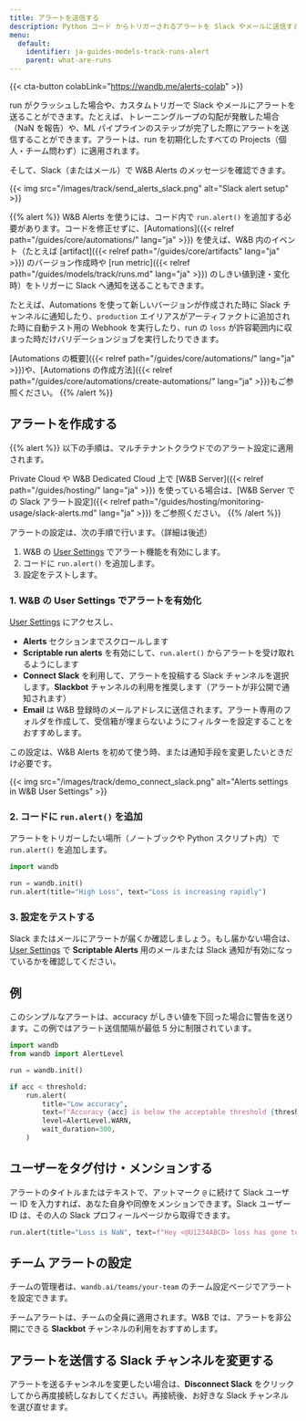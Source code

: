 ```yaml
---
title: アラートを送信する
description: Python コード からトリガーされるアラートを Slack やメールに送信する
menu:
  default:
    identifier: ja-guides-models-track-runs-alert
    parent: what-are-runs
---
```


{{< cta-button colabLink="https://wandb.me/alerts-colab" >}}

run がクラッシュした場合や、カスタムトリガーで Slack やメールにアラートを送ることができます。たとえば、トレーニングループの勾配が発散した場合（NaN を報告）や、ML パイプラインのステップが完了した際にアラートを送信することができます。アラートは、run を初期化したすべての Projects（個人・チーム問わず）に適用されます。

そして、Slack（またはメール）で W&B Alerts のメッセージを確認できます。

{{< img src="/images/track/send_alerts_slack.png" alt="Slack alert setup" >}}

{{% alert %}}
W&B Alerts を使うには、コード内で `run.alert()` を追加する必要があります。コードを修正せずに、[Automations]({{< relref path="/guides/core/automations/" lang="ja" >}}) を使えば、W&B 内のイベント（たとえば [artifact]({{< relref path="/guides/core/artifacts" lang="ja" >}}) のバージョン作成時や [run metric]({{< relref path="/guides/models/track/runs.md" lang="ja" >}}) のしきい値到達・変化時）をトリガーに Slack へ通知を送ることもできます。

たとえば、Automations を使って新しいバージョンが作成された時に Slack チャンネルに通知したり、`production` エイリアスがアーティファクトに追加された時に自動テスト用の Webhook を実行したり、run の `loss` が許容範囲内に収まった時だけバリデーションジョブを実行したりできます。

[Automations の概要]({{< relref path="/guides/core/automations/" lang="ja" >}})や、[Automations の作成方法]({{< relref path="/guides/core/automations/create-automations/" lang="ja" >}})もご参照ください。
{{% /alert %}}


## アラートを作成する

{{% alert %}}
以下の手順は、マルチテナントクラウドでのアラート設定に適用されます。

Private Cloud や W&B Dedicated Cloud 上で [W&B Server]({{< relref path="/guides/hosting/" lang="ja" >}}) を使っている場合は、[W&B Server での Slack アラート設定]({{< relref path="/guides/hosting/monitoring-usage/slack-alerts.md" lang="ja" >}}) をご参照ください。
{{% /alert %}}

アラートの設定は、次の手順で行います。（詳細は後述）

1. W&B の [User Settings](https://wandb.ai/settings) でアラート機能を有効にします。
2. コードに `run.alert()` を追加します。
3. 設定をテストします。

### 1. W&B の User Settings でアラートを有効化

[User Settings](https://wandb.ai/settings) にアクセスし、

* **Alerts** セクションまでスクロールします
* **Scriptable run alerts** を有効にして、`run.alert()` からアラートを受け取れるようにします
* **Connect Slack** を利用して、アラートを投稿する Slack チャンネルを選択します。**Slackbot** チャンネルの利用を推奨します（アラートが非公開で通知されます）
* **Email** は W&B 登録時のメールアドレスに送信されます。アラート専用のフォルダを作成して、受信箱が埋まらないようにフィルターを設定することをおすすめします。

この設定は、W&B Alerts を初めて使う時、または通知手段を変更したいときだけ必要です。

{{< img src="/images/track/demo_connect_slack.png" alt="Alerts settings in W&B User Settings" >}}

### 2. コードに `run.alert()` を追加

アラートをトリガーしたい場所（ノートブックや Python スクリプト内）で `run.alert()` を追加します。

```python
import wandb

run = wandb.init()
run.alert(title="High Loss", text="Loss is increasing rapidly")
```

### 3. 設定をテストする

Slack またはメールにアラートが届くか確認しましょう。もし届かない場合は、[User Settings](https://wandb.ai/settings) で **Scriptable Alerts** 用のメールまたは Slack 通知が有効になっているかを確認してください。

## 例

このシンプルなアラートは、accuracy がしきい値を下回った場合に警告を送ります。この例ではアラート送信間隔が最低 5 分に制限されています。

```python
import wandb
from wandb import AlertLevel

run = wandb.init()

if acc < threshold:
    run.alert(
        title="Low accuracy",
        text=f"Accuracy {acc} is below the acceptable threshold {threshold}",
        level=AlertLevel.WARN,
        wait_duration=300,
    )
```

## ユーザーをタグ付け・メンションする

アラートのタイトルまたはテキストで、アットマーク `@` に続けて Slack ユーザー ID を入力すれば、あなた自身や同僚をメンションできます。Slack ユーザー ID は、その人の Slack プロフィールページから取得できます。

```python
run.alert(title="Loss is NaN", text=f"Hey <@U1234ABCD> loss has gone to NaN")
```

## チーム アラートの設定

チームの管理者は、`wandb.ai/teams/your-team` のチーム設定ページでアラートを設定できます。

チームアラートは、チームの全員に適用されます。W&B では、アラートを非公開にできる **Slackbot** チャンネルの利用をおすすめします。

## アラートを送信する Slack チャンネルを変更する

アラートを送るチャンネルを変更したい場合は、**Disconnect Slack** をクリックしてから再度接続しなおしてください。再接続後、お好きな Slack チャンネルを選び直せます。